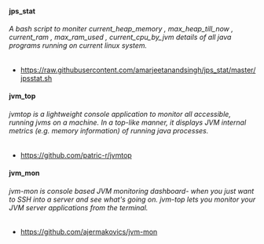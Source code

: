 #### jps_stat

###### A bash script to moniter current_heap_memory , max_heap_till_now , current_ram , max_ram_used , current_cpu_by_jvm details of all java programs running on current linux system.

- https://raw.githubusercontent.com/amarjeetanandsingh/jps_stat/master/jpsstat.sh

#### jvm_top

###### jvmtop is a lightweight console application to monitor all accessible, running jvms on a machine. In a top-like manner, it displays JVM internal metrics (e.g. memory information) of running java processes.

- https://github.com/patric-r/jvmtop

#### jvm_mon

###### jvm-mon is console based JVM monitoring dashboard- when you just want to SSH into a server and see what's going on. jvm-top lets you monitor your JVM server applications from the terminal.

- https://github.com/ajermakovics/jvm-mon

